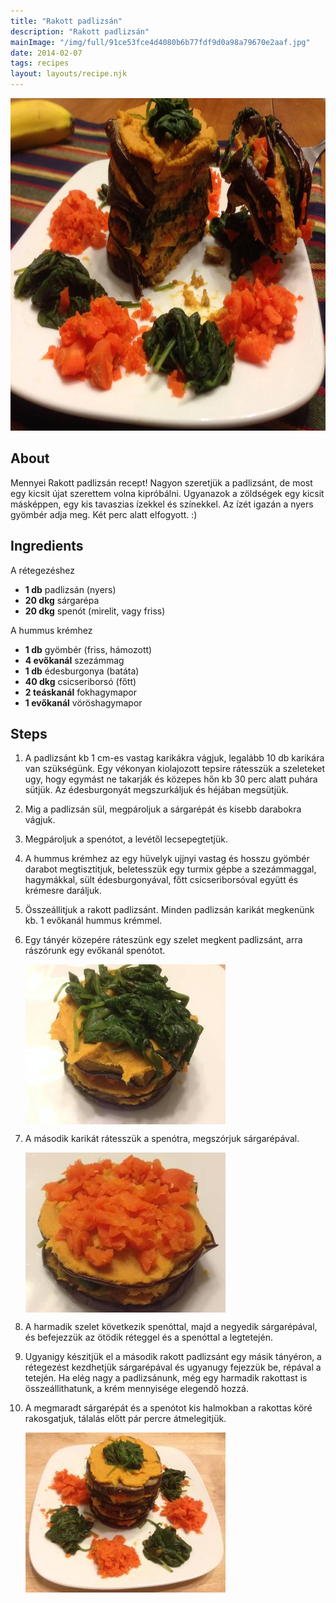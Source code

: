 ```yaml
---
title: "Rakott padlizsán"
description: "Rakott padlizsán"
mainImage: "/img/full/91ce53fce4d4080b6b77fdf9d0a98a79670e2aaf.jpg"
date: 2014-02-07
tags: recipes
layout: layouts/recipe.njk
---
```

                        
<p align="center"><a href="https://cookpad.com/hu/receptek/1925450-rakott-padlizsan" rel="Recipe source page"><img width="751" height="532" src="/img/full/91ce53fce4d4080b6b77fdf9d0a98a79670e2aaf.jpg"/></a></p>

## About
Mennyei Rakott padlizsán recept! Nagyon szeretjük a padlizsánt, de most egy kicsit újat szerettem volna kipróbálni. Ugyanazok a zöldségek egy kicsit másképpen, egy kis tavaszias ízekkel és színekkel. Az ízét igazán a nyers gyömbér adja meg. Két perc alatt elfogyott. :)

>  

## Ingredients

A rétegezéshez
* **1 db** padlizsán (nyers)
* **20 dkg** sárgarépa
* **20 dkg** spenót (mirelit, vagy friss)

A hummus krémhez
* **1 db** gyömbér (friss, hámozott)
* **4 evőkanál** szezámmag
* **1 db** édesburgonya (batáta)
* **40 dkg** csicseriborsó (főtt)
* **2 teáskanál** fokhagymapor
* **1 evőkanál** vöröshagymapor

## Steps

1. A padlizsánt kb 1 cm-es vastag karikákra vágjuk, legalább 10 db karikára van szükségünk. Egy vékonyan kiolajozott tepsire rátesszük a szeleteket ugy, hogy egymást ne takarják és közepes hőn kb 30 perc alatt puhára sütjük. Az édesburgonyát megszurkáljuk és héjában megsütjük.
 
    <div style="clear: both"/>

2. Mig a padlizsán sül, megpároljuk a sárgarépát és kisebb darabokra vágjuk.
 
    <div style="clear: both"/>

3. Megpároljuk a spenótot, a levétől lecsepegtetjük.
 
    <div style="clear: both"/>

4. A hummus krémhez az egy hüvelyk ujjnyi vastag és hosszu gyömbér darabot megtisztitjuk, beletesszük egy turmix gépbe a szezámmaggal, hagymákkal, sült édesburgonyával, főtt csicseriborsóval együtt és krémesre daráljuk.
 
    <div style="clear: both"/>

5. Összeállitjuk a rakott padlizsánt. Minden padlizsán karikát megkenünk kb. 1 evőkanál hummus krémmel.
 
    <div style="clear: both"/>

6. Egy tányér közepére ráteszünk egy szelet megkent padlizsánt, arra rászórunk egy evőkanál spenótot.
 
    <p><img width="320" height="256" align="left" src="/img/full/957873f54c983688d8eaa377853b0687118f32dc.jpg"/></p><div style="clear: both"/>

7. A második karikát rátesszük a spenótra, megszórjuk sárgarépával.
 
    <p><img width="320" height="256" align="left" src="/img/full/bd165bc1d0487657b8d2b51b09d3b7f03ecc41a8.jpg"/></p><div style="clear: both"/>

8. A harmadik szelet következik spenóttal, majd a negyedik sárgarépával, és befejezzük az ötödik réteggel és a spenóttal a legtetején.
 
    <div style="clear: both"/>

9. Ugyanigy készitjük el a második rakott padlizsánt egy másik tányéron, a rétegezést kezdhetjük sárgarépával és ugyanugy fejezzük be, répával a tetején. Ha elég nagy a padlizsánunk, még egy harmadik rakottast is összeállithatunk, a krém mennyisége elegendő hozzá.
 
    <div style="clear: both"/>

10. A megmaradt sárgarépát és a spenótot kis halmokban a rakottas köré rakosgatjuk, tálalás előtt pár percre átmelegitjük.
 
    <p><img width="320" height="256" align="left" src="/img/full/faf71e00a18b20521f98aa2c1dd7fab187ca4db9.jpg"/></p><div style="clear: both"/>


